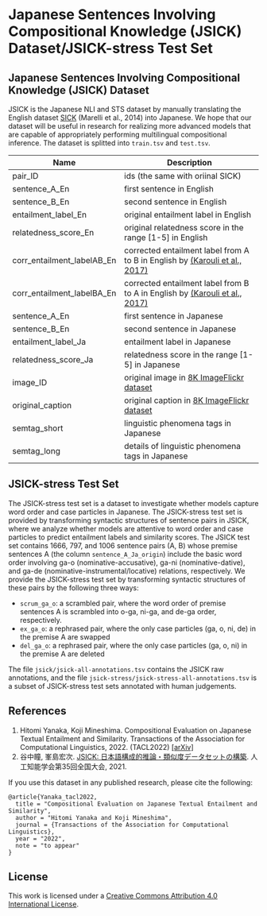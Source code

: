 # Japanese Sentences Involving Compositional Knowledge (JSICK) Dataset/JSICK-stress Test Set

## Japanese Sentences Involving Compositional Knowledge (JSICK) Dataset
JSICK is the Japanese NLI and STS dataset by manually translating the English dataset [SICK](https://marcobaroni.org/composes/sick.html) (Marelli et al., 2014) into Japanese.
We hope that our dataset will be useful in research for realizing more advanced models that are capable of appropriately performing multilingual compositional inference.
The dataset is splitted into `train.tsv` and `test.tsv`.

|Name|Description|
|----|-----|
|pair_ID|ids (the same with oriinal SICK)|
|sentence_A_En|first sentence in English|
|sentence_B_En|second sentence in English|
|entailment_label_En|original entailment label in English|
|relatedness_score_En|original relatedness score in the range [1-5] in English|
|corr_entailment_labelAB_En|corrected entailment label from A to B in English by [(Karouli et al., 2017)](http://vcvpaiva.github.io/includes/pubs/2017-iwcs.pdf)|
|corr_entailment_labelBA_En|corrected entailment label from B to A in English by [(Karouli et al., 2017)](http://vcvpaiva.github.io/includes/pubs/2017-iwcs.pdf)|
|sentence_A_En|first sentence in Japanese|
|sentence_B_En|second sentence in Japanese|
|entailment_label_Ja|entailment label in Japanese|
|relatedness_score_Ja|relatedness score in the range [1-5] in Japanese|
|image_ID|original image in [8K ImageFlickr dataset](https://www.kaggle.com/datasets/adityajn105/flickr8k)|
|original_caption|original caption in [8K ImageFlickr dataset](https://www.kaggle.com/datasets/adityajn105/flickr8k)|
|semtag_short|linguistic phenomena tags in Japanese|
|semtag_long|details of linguistic phenomena tags in Japanese|

## JSICK-stress Test Set
The JSICK-stress test set is a dataset to investigate whether models capture word order and case particles in Japanese. 
The JSICK-stress test set is provided by transforming syntactic structures of sentence pairs in JSICK, where we analyze whether models are attentive to word order and case particles to predict entailment labels and similarity scores.
The JSICK test set contains 1666, 797, and 1006 sentence pairs (A, B) whose premise sentences A (the column `sentence_A_Ja_origin`) include the basic word order involving ga-o
(nominative-accusative), ga-ni (nominative-dative), and ga-de (nominative-instrumental/locative) relations, respectively.
We provide the JSICK-stress test set by transforming syntactic structures of these pairs by the following three ways: 
- `scrum_ga_o`: a scrambled pair, where the word order of premise sentences A is scrambled into o-ga, ni-ga, and de-ga order, respectively.
- `ex_ga_o`:  a rephrased pair, where the only case particles (ga, o, ni, de) in the premise A are swapped
- `del_ga_o`: a rephrased pair, where the only case particles (ga, o, ni) in the premise A are deleted

The file `jsick/jsick-all-annotations.tsv` contains the JSICK raw annotations, and the file `jsick-stress/jsick-stress-all-annotations.tsv` is a subset of JSICK-stress test sets annotated with human judgements.

## References
1. Hitomi Yanaka, Koji Mineshima. Compositional Evaluation on Japanese Textual Entailment and Similarity.
    Transactions of the Association for Computational Linguistics, 2022. (TACL2022)
    [[arXiv]]()
2. 谷中瞳, 峯島宏次. [JSICK: 日本語構成的推論・類似度データセットの構築](https://www.jstage.jst.go.jp/article/pjsai/JSAI2021/0/JSAI2021_4J3GS6f02/_pdf/-char/ja). 人工知能学会第35回全国大会, 2021.

If you use this dataset in any published research, please cite the following:
```
@article{Yanaka_tacl2022,
  title = "Compositional Evaluation on Japanese Textual Entailment and Similarity",
  author = "Hitomi Yanaka and Koji Mineshima",
  journal = {Transactions of the Association for Computational Linguistics},
  year = "2022",
  note = "to appear"
}
```

## License
This work is licensed under a [Creative Commons Attribution 4.0 International License](LICENSE.txt).